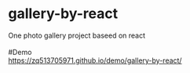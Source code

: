 # gallery-by-react
One photo gallery project baseed on react <br /><br />
#Demo<br />
https://zq513705971.github.io/demo/gallery-by-react/
